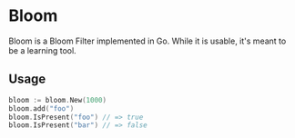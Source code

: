 # Bloom

Bloom is a Bloom Filter implemented in Go. While it is usable, it's meant to be a learning tool.

## Usage

```go
bloom := bloom.New(1000)
bloom.add("foo")
bloom.IsPresent("foo") // => true
bloom.IsPresent("bar") // => false
```
